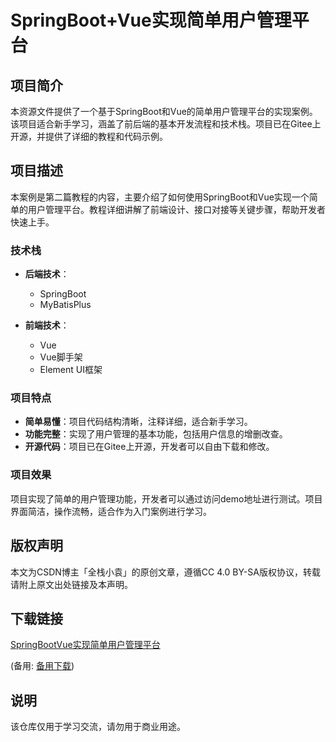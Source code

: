 # SpringBoot+Vue实现简单用户管理平台

## 项目简介

本资源文件提供了一个基于SpringBoot和Vue的简单用户管理平台的实现案例。该项目适合新手学习，涵盖了前后端的基本开发流程和技术栈。项目已在Gitee上开源，并提供了详细的教程和代码示例。

## 项目描述

本案例是第二篇教程的内容，主要介绍了如何使用SpringBoot和Vue实现一个简单的用户管理平台。教程详细讲解了前端设计、接口对接等关键步骤，帮助开发者快速上手。

### 技术栈

- **后端技术**：
  - SpringBoot
  - MyBatisPlus

- **前端技术**：
  - Vue
  - Vue脚手架
  - Element UI框架

### 项目特点

- **简单易懂**：项目代码结构清晰，注释详细，适合新手学习。
- **功能完整**：实现了用户管理的基本功能，包括用户信息的增删改查。
- **开源代码**：项目已在Gitee上开源，开发者可以自由下载和修改。

### 项目效果

项目实现了简单的用户管理功能，开发者可以通过访问demo地址进行测试。项目界面简洁，操作流畅，适合作为入门案例进行学习。

## 版权声明

本文为CSDN博主「全栈小袁」的原创文章，遵循CC 4.0 BY-SA版权协议，转载请附上原文出处链接及本声明。

## 下载链接
[SpringBootVue实现简单用户管理平台](https://pan.quark.cn/s/a3d8b0062f8b) 

(备用: [备用下载](https://pan.baidu.com/s/1Sypp3h4JoCzLyY3am6usPQ?pwd=1234))

## 说明

该仓库仅用于学习交流，请勿用于商业用途。
